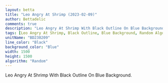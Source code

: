 ```yaml
---
layout: betta
title: "Leo Angry At Shrimp (2023-02-09)"
author: Bettadelic
comments: true
description: "Leo Angry At Shrimp With Black Outline On Blue Background."
tags: [Leo Angry At Shrimp, Black Outline, Blue Background, Random Algorithm, February 2023]
unitName: "BD230209"
line_color: "Black"
background_color: "Blue"
width: 1500
height: 1500
algorithm: "Random"
---
```


Leo Angry At Shrimp With Black Outline On Blue Background.
